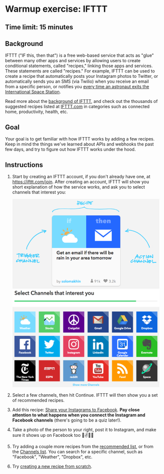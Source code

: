 # Warmup exercise: IFTTT
## Time limit: 15 minutes

## Background

IFTTT ("IF this, then that") is a free web-based service that acts as "glue"
between many other apps and services by allowing users to create conditional
statements, called "recipes," linking those apps and services. These statements
are called "recipes." For example, IFTTT can be used to create a recipe that
automatically posts your Instagram photos to Twitter, or automatically sends you
an SMS (via Twilio) when you receive an email from a specific person, or
notifies you [every time an astronaut exits the International Space Station](https://ifttt.com/recipes/193916-did-an-astronaut-exit-space-get-a-notification).

Read more about the [background of IFTTT](https://en.wikipedia.org/wiki/IFTTT),
and check out the thousands of suggested recipes listed at
[IFTTT.com](https://ifttt.com/) in categories such as connected home,
productivity, health, etc.

## Goal

Your goal is to get familiar with how IFTTT works by adding a few recipes. Keep
in mind the things we've learned about APIs and webhooks the past few days, and
try to figure out how IFTTT works under the hood.

## Instructions

1. Start by creating an IFTTT account, if you don't already have one, at
   https://ifttt.com/join. After creating an account, IFTTT will show you short
   explanation of how the service works, and ask you to select channels that
   interest you:

   ![signup 1](img/signup1.png)
   ![signup 2](img/signup2.png)

1. Select a few channels, then hit Continue. IFTTT will then show you a set of
   recommended recipes.
1. Add this recipe: [Share your Instagrams to
   Facebook](https://ifttt.com/recipes/507-share-your-instagrams-to-facebook).
   **Pay close attention to what happens when you connect the Instagram and
   Facebook channels** (there's going to be a quiz later!).
1. Take a photo of the person to your right, post it to Instagram, and make sure
   it shows up on Facebook too 📸✌️🙆🙄
1. Try adding a couple more recipes from the [recommended
   list](https://ifttt.com/recipes), or from the [Channels
   list](https://ifttt.com/channels). You can search for a specific channel,
   such as "Facebook", "Weather", "Dropbox", etc.
1. Try [creating a new recipe from
   scratch](https://ifttt.com/myrecipes/personal/new).
